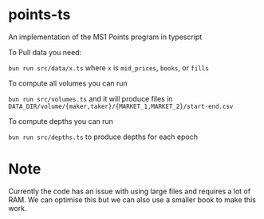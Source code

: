 # points-ts

An implementation of the MS1 Points program in typescript

To Pull data you need:

`bun run src/data/x.ts` where `x` is `mid_prices`, `books`, or `fills`

To compute all volumes you can run

`bun run src/volumes.ts` and it will produce files in `DATA_DIR/volume/{maker,taker}/{MARKET_1,MARKET_2}/start-end.csv`

To compute depths you can run

`bun run src/depths.ts` to produce depths for each epoch

# Note

Currently the code has an issue with using large files and requires a lot of RAM. We can optimise this but we can also use a smaller book to make this work.
